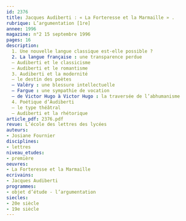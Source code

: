 ```yaml
---
id: 2376
title: Jacques Audiberti : « La Forteresse et la Marmaille » .
rubrique: L’argumentation [1re]
annee: 1996
magazine: n°2 15 septembre 1996
pages: 16
description: 
  1. Une nouvelle langue classique est-elle possible ?
  2. La langue française : une transparence perdue
  – Audiberti et le classicisme
  – Audiberti et le romantisme
  3. Audiberti et la modernité
  – le destin des poètes
  – Valéry : une blessure intellectuelle
  – Fargue : une sympathie de vocation
  – de Victor Hugo à Victor Hugo : la traversée de l’abhumanisme
  4. Poétique d’Audiberti
  – le type théâtral
  – Audiberti et la rhétorique
article_pdf: 2376.pdf
revue: L’école des lettres des lycées
auteurs:
- Josiane Fournier
disciplines:
- lettres
niveau_etudes:
- première
oeuvres:
- La Forteresse et la Marmaille
ecrivains:
- Jacques Audiberti
programmes:
- objet d’étude - l’argumentation
siecles:
- 20e siècle
- 19e siècle
---
```

